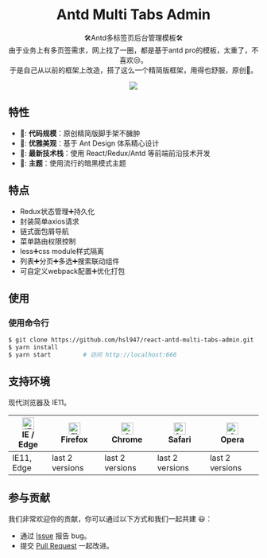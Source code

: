 <h1 align="center">Antd Multi Tabs Admin</h1>

<div align="center">🛠️Antd多标签页后台管理模板🛠️</div>

<div align="center">
由于业务上有多页签需求，网上找了一圈，都是基于antd pro的模板，太重了，不喜欢😒。<br/>
于是自己从以前的框架上改造，搭了这么一个精简版框架，用得也舒服，原创🤪。

![](https://www.hongshaoli.cn/images/antd-admin.png)
</div>

## 特性

- 📐: **代码规模**：原创精简版脚手架不臃肿
- 💎: **优雅美观**：基于 Ant Design 体系精心设计
- 🚀: **最新技术栈**：使用 React/Redux/Antd 等前端前沿技术开发
- 🎨: **主题**：使用流行的暗黑模式主题

## 特点

- Redux状态管理➕持久化
- 封装简单axios请求
- 链式面包屑导航
- 菜单路由权限控制
- less➕css module样式隔离
- 列表➕分页➕多选➕搜索联动组件
- 可自定义webpack配置➕优化打包

## 使用

### 使用命令行
```bash
$ git clone https://github.com/hsl947/react-antd-multi-tabs-admin.git
$ yarn install
$ yarn start         # 访问 http://localhost:666
```

## 支持环境

现代浏览器及 IE11。

| [<img src="https://raw.githubusercontent.com/alrra/browser-logos/master/src/edge/edge_48x48.png" alt="IE / Edge" width="24px" height="24px" />](http://godban.github.io/browsers-support-badges/)</br>IE / Edge | [<img src="https://raw.githubusercontent.com/alrra/browser-logos/master/src/firefox/firefox_48x48.png" alt="Firefox" width="24px" height="24px" />](http://godban.github.io/browsers-support-badges/)</br>Firefox | [<img src="https://raw.githubusercontent.com/alrra/browser-logos/master/src/chrome/chrome_48x48.png" alt="Chrome" width="24px" height="24px" />](http://godban.github.io/browsers-support-badges/)</br>Chrome | [<img src="https://raw.githubusercontent.com/alrra/browser-logos/master/src/safari/safari_48x48.png" alt="Safari" width="24px" height="24px" />](http://godban.github.io/browsers-support-badges/)</br>Safari | [<img src="https://raw.githubusercontent.com/alrra/browser-logos/master/src/opera/opera_48x48.png" alt="Opera" width="24px" height="24px" />](http://godban.github.io/browsers-support-badges/)</br>Opera |
| --------- | --------- | --------- | --------- | --------- |
| IE11, Edge| last 2 versions| last 2 versions| last 2 versions| last 2 versions

## 参与贡献

我们非常欢迎你的贡献，你可以通过以下方式和我们一起共建 :smiley:：

- 通过 [Issue](https://github.com/hsl947/react-antd-multi-tabs-admin/issues) 报告 bug。
- 提交 [Pull Request](https://github.com/hsl947/react-antd-multi-tabs-admin/pulls) 一起改进。
